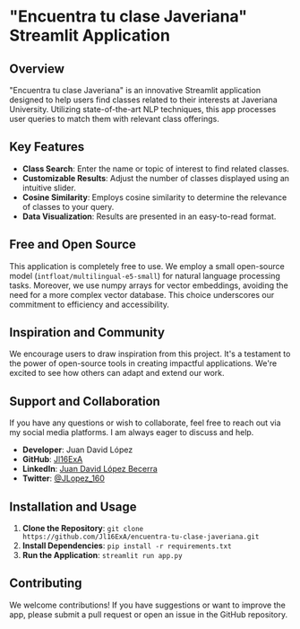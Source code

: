 # "Encuentra tu clase Javeriana" Streamlit Application

## Overview
"Encuentra tu clase Javeriana" is an innovative Streamlit application designed to help users find classes related to their interests at Javeriana University. Utilizing state-of-the-art NLP techniques, this app processes user queries to match them with relevant class offerings.

## Key Features
- **Class Search**: Enter the name or topic of interest to find related classes.
- **Customizable Results**: Adjust the number of classes displayed using an intuitive slider.
- **Cosine Similarity**: Employs cosine similarity to determine the relevance of classes to your query.
- **Data Visualization**: Results are presented in an easy-to-read format.

## Free and Open Source
This application is completely free to use. We employ a small open-source model (`intfloat/multilingual-e5-small`) for natural language processing tasks. Moreover, we use numpy arrays for vector embeddings, avoiding the need for a more complex vector database. This choice underscores our commitment to efficiency and accessibility.

## Inspiration and Community
We encourage users to draw inspiration from this project. It's a testament to the power of open-source tools in creating impactful applications. We're excited to see how others can adapt and extend our work.

## Support and Collaboration
If you have any questions or wish to collaborate, feel free to reach out via my social media platforms. I am always eager to discuss and help.

- **Developer**: Juan David López
- **GitHub**: [Jl16ExA](https://github.com/Jl16ExA)
- **LinkedIn**: [Juan David López Becerra](https://www.linkedin.com/in/juan-david-lopez-becerra-5048271bb/)
- **Twitter**: [@JLopez_160](https://twitter.com/JLopez_160)

## Installation and Usage
1. **Clone the Repository**: `git clone https://github.com/Jl16ExA/encuentra-tu-clase-javeriana.git`
2. **Install Dependencies**: `pip install -r requirements.txt`
3. **Run the Application**: `streamlit run app.py`

## Contributing
We welcome contributions! If you have suggestions or want to improve the app, please submit a pull request or open an issue in the GitHub repository.
